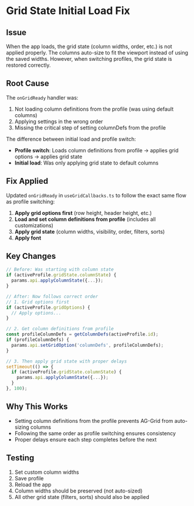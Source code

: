 # Grid State Initial Load Fix

## Issue
When the app loads, the grid state (column widths, order, etc.) is not applied properly. The columns auto-size to fit the viewport instead of using the saved widths. However, when switching profiles, the grid state is restored correctly.

## Root Cause
The `onGridReady` handler was:
1. Not loading column definitions from the profile (was using default columns)
2. Applying settings in the wrong order
3. Missing the critical step of setting columnDefs from the profile

The difference between initial load and profile switch:
- **Profile switch**: Loads column definitions from profile → applies grid options → applies grid state
- **Initial load**: Was only applying grid state to default columns

## Fix Applied
Updated `onGridReady` in `useGridCallbacks.ts` to follow the exact same flow as profile switching:

1. **Apply grid options first** (row height, header height, etc.)
2. **Load and set column definitions from profile** (includes all customizations)
3. **Apply grid state** (column widths, visibility, order, filters, sorts)
4. **Apply font**

## Key Changes

```typescript
// Before: Was starting with column state
if (activeProfile.gridState.columnState) {
  params.api.applyColumnState({...});
}

// After: Now follows correct order
// 1. Grid options first
if (activeProfile.gridOptions) {
  // Apply options...
}

// 2. Get column definitions from profile
const profileColumnDefs = getColumnDefs(activeProfile.id);
if (profileColumnDefs) {
  params.api.setGridOption('columnDefs', profileColumnDefs);
}

// 3. Then apply grid state with proper delays
setTimeout(() => {
  if (activeProfile.gridState.columnState) {
    params.api.applyColumnState({...});
  }
}, 100);
```

## Why This Works
- Setting column definitions from the profile prevents AG-Grid from auto-sizing columns
- Following the same order as profile switching ensures consistency
- Proper delays ensure each step completes before the next

## Testing
1. Set custom column widths
2. Save profile
3. Reload the app
4. Column widths should be preserved (not auto-sized)
5. All other grid state (filters, sorts) should also be applied